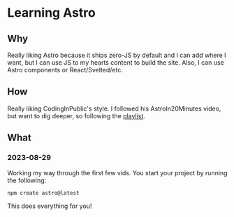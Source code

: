 # Learning Astro

## Why
Really liking Astro because it ships zero-JS by default and I can add where I want, but I can use JS to my hearts content to build the site. Also, I can use Astro components or React/Svelted/etc.

## How
Really liking CodingInPublic's style. I followed his AstroIn20Minutes video, but want to dig deeper, so following the [playlist](https://www.youtube.com/watch?v=JFHmIp58YOU&list=PLoqZcxvpWzzeRwF8TEpXHtO7KYY6cNJeF).

## What
### 2023-08-29
Working my way through the first few vids. You start your project by running the following:
```
npm create astro@latest
```
This does everything for you!
